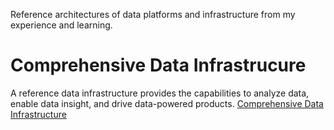 Reference architectures of data platforms and infrastructure from my experience and learning. 

# Comprehensive Data Infrastrucure
A reference data infrastructure provides the capabilities to analyze data, enable data insight, and drive data-powered products. 
[Comprehensive Data Infrastructure](/img/ComprehensiveDataInfrastructureQ12023.png)

